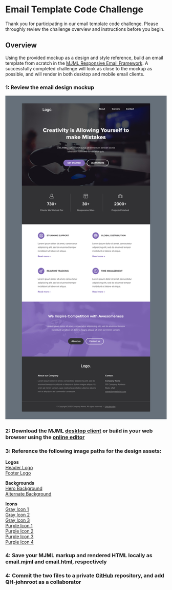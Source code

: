 # Email Template Code Challenge

Thank you for participating in our email template code challenge. Please throughly review the challenge overview and instructions before you begin.

## Overview

Using the provided mockup as a design and style reference, build an email template from scratch in the [MJML Responsive Email Framework](https://mjml.io/). A successfully completed challenge will look as close to the mockup as possible, and will render in both desktop and mobile email clients. 

### 1: Review the email design mockup

![alt text](https://raw.githubusercontent.com/QH-johnroot/email-template-code-assessment/main/preview.jpg "Email Mockup")

### 2: Download the MJML [desktop client](https://mjml.io/download) or build in your web browser using the [online editor](https://mjml.io/try-it-live)

### 3: Reference the following image paths for the design assets:

**Logos**  
[Header Logo](https://raw.githubusercontent.com/QH-johnroot/email-template-code-challenge/main/images/logo.png)  
[Footer Logo](https://raw.githubusercontent.com/QH-johnroot/email-template-code-challenge/main/images/logo.png)
     
**Backgrounds**  
[Hero Background](https://raw.githubusercontent.com/QH-johnroot/email-template-code-challenge/main/images/background_hero.jpg)  
[Alternate Background](https://raw.githubusercontent.com/QH-johnroot/email-template-code-challenge/main/images/background_alt.jpg)  
     
**Icons**  
[Gray Icon 1](https://raw.githubusercontent.com/QH-johnroot/email-template-code-challenge/main/images/icon_30px_1.png)  
[Gray Icon 2](https://raw.githubusercontent.com/QH-johnroot/email-template-code-challenge/main/images/icon_30px_2.png)  
[Gray Icon 3](https://raw.githubusercontent.com/QH-johnroot/email-template-code-challenge/main/images/icon_30px_3.png)  
[Purple Icon 1](https://raw.githubusercontent.com/QH-johnroot/email-template-code-challenge/main/images/icon_40px_1.png)  
[Purple Icon 2](https://raw.githubusercontent.com/QH-johnroot/email-template-code-challenge/main/images/icon_40px_2.png)  
[Purple Icon 3](https://raw.githubusercontent.com/QH-johnroot/email-template-code-challenge/main/images/icon_40px_3.png)  
[Purple Icon 4](https://raw.githubusercontent.com/QH-johnroot/email-template-code-challenge/main/images/icon_40px_4.png)

### 4: Save your MJML markup and rendered HTML locally as email.mjml and email.html, respectively

### 4: Commit the two files to a private [GitHub](https://github.com/) repository, and add QH-johnroot as a collaborator
